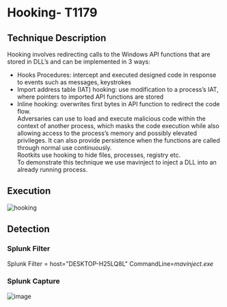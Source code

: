 # Hooking- T1179

## Technique Description
Hooking involves redirecting calls to the Windows API functions that are stored in DLL’s and can be implemented in 3 ways:  
* Hooks Procedures: intercept and executed designed code in response to events such as messages, keystrokes
 * Import address table (IAT) hooking: use modification to a process’s IAT, where pointers to imported API functions are stored
 * Inline hooking: overwrites first bytes in API function to redirect the code flow.   
Adversaries can use to load and execute malicious code within the context of another process, which masks the code execution while also allowing access to the process’s memory and possibly elevated privileges. It can also provide persistence when the functions are called through normal use continuously.  
Rootkits use hooking to hide files, processes, registry etc.     
To demonstrate this technique we use mavinject to inject a DLL into an already running process. 


## Execution
![hooking](https://user-images.githubusercontent.com/36422282/55609607-1225a280-574f-11e9-8093-62bb26324d9b.JPG)

## Detection
### Splunk Filter
Splunk Filter = host="DESKTOP-H25LQ8L" CommandLine=*mavinject.exe* 

### Splunk Capture
![image](https://user-images.githubusercontent.com/36422282/55609631-249fdc00-574f-11e9-8011-0cac0b784aeb.png)

